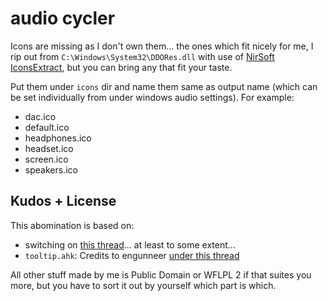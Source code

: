 # audio cycler

Icons are missing as I don't own them... the ones which fit nicely for me, I rip out from `C:\Windows\System32\DDORes.dll` with use of [NirSoft IconsExtract](https://www.nirsoft.net/utils/iconsext.html), but you can bring any that fit your taste.

Put them under `icons` dir and name them same as output name (which can be set individually from under windows audio settings). For example:

- dac.ico
- default.ico
- headphones.ico
- headset.ico
- screen.ico
- speakers.ico

## Kudos + License

This abomination is based on:

- switching on [this thread](https://www.autohotkey.com/boards/viewtopic.php?t=49980)... at least to some extent...
- `tooltip.ahk`: Credits to engunneer [under this thread](http://www.autohotkey.com/board/topic/21510-toaster-popups/#entry140824)

All other stuff made by me is Public Domain or WFLPL 2 if that suites you more, but you have to sort it out by yourself which part is which.
